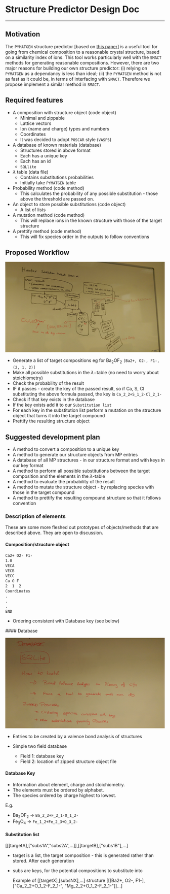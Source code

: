 # Structure Predictor Design Doc

---

## Motivation

The `PYMATGEN` structure predictor [based on [this paper](https://pubs.acs.org/doi/10.1021/ic102031h)] is a useful tool for going from chemical composition to a reasonable crystal structure, based on a similarity index of ions.
This tool works particularly well with the `SMACT` methods for generating reasonable compositions. However, there are two major reasons for building our own structure predictor: (i) relying on `PYMATGEN` as a dependancy is less than ideal; (ii) the `PYMATGEN` method is not as fast as it could be, in terms of interfacing with `SMACT`. Therefore we propose implement a similar method in `SMACT`.

## Required features

- A composition with structure object (code object)
  - Minimal and zippable
  - Lattice vectors
  - Ion (name and charge) types and numbers
  - Coordinates
  - It was decided to adopt `POSCAR` style (`VASP5`)
- A database of known materials (database)
  - Structures stored in above format
  - Each has a unique key
  - Each has an id
  - `SQLlite`
- $\lambda$ table (data file)
  - Contains substitutions probabilities
  - Initially take `PYMATGEN` table
- Probability method (code method)
  - This calculates the probability of any possible substitution - those above the threshold are passed on.
- An object to store possible substitutions (code object)
  - A list of lists
- A mutation method (code method)
  - This will replace ions in the known structure with those of the target structure
- A prettify method (code method)
  - This will fix species order in the outputs to follow conventions

## Proposed Workflow

![workflow](../images/sp_workflow.jpg)

- Generate a list of target compositions eg for Ba$_2$OF$_2$ `[Ba2+, O2-, F1-, (2, 1, 2)]`
- Make all possible substitutions in the $\lambda-$table (no need to worry about stoichiometry)
- Check the probability of the result
- IF it passes - create the key of the passed result, so if Ca, S, Cl substituting the above formula passed, the key is `Ca_2_2+S_1_2-Cl_2_1-`
- Check if that key exists in the database
- If the key exists add it to our `Substitution list`
- For each key in the substitution list perform a mutation on the structure object that turns it into the target compound
- Prettify the resulting structure object

## Suggested development plan

- A method to convert a composition to a unique key
- A method to generate our structure objects from MP entries
- A database of all MP structures - in our structure format and with keys in our key format
- A method to perform all possible substitutions between the target composition and the elements in the $\lambda$-table
- A method to evaluate the probability of the result
- A method to mutate the structure object - by replacing species with those in the target compound
- A method to prettify the resulting compound structure so that it follows convention

### Description of elements

These are some more fleshed out prototypes of objects/methods that are described above. They are open to discussion.

#### Composition/structure object

    Ca2+ O2- F1-
    1.0
    VECA
    VECB
    VECC
    Ca O F
    2  1  2
    Coordinates
    .
    .
    .
    END

- Ordering consistent with Database key (see below)

#### Database

![workflow](../images/database_design.jpg)

- Entries to be created by a valence bond analysis of structures

- Simple two field database
  - Field 1: database key
  - Field 2: location of zipped structure object file

#### Database Key

- Information about element, charge and stoichiometry.
- The elements must be ordered by alphabet.
- The species ordered by charge highest to lowest.

E.g.

- Ba$_2$OF$_2$ -> `Ba_2_2+F_2_1-O_1_2-`
- Fe$_3$O$_4$ -> `Fe_1_2+Fe_2_3+O_3_2-`

#### Substitution list

[[[targetA],["subs1A","subs2A",...]],[[targetB],["subs1B"],...]

- target is a list, the target composition - this is generated rather than stored. After each generation
- subs are keys, for the potential compositions to substitute into

  Example of [[targetX],[subsNX],...] structure
[[[Ba2+, O2-, F1-], ["Ca_2_2+O_1_2-F_2_1-", "Mg_2_2+O_1_2-F_2_1-"]]...]
